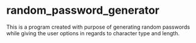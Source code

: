 # random_password_generator

This is a program created with purpose of generating random passwords while giving the user options in regards to character type and length.
